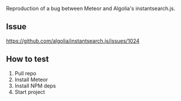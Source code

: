 Reproduction of a bug between Meteor and Algolia's instantsearch.js.

## Issue

https://github.com/algolia/instantsearch.js/issues/1024

## How to test

1. Pull repo
2. Install Meteor
3. Install NPM deps
4. Start project
